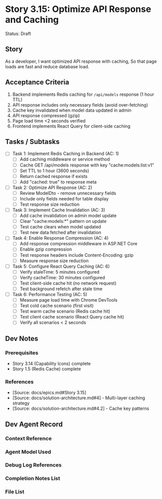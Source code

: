 # Story 3.15: Optimize API Response and Caching

Status: Draft

## Story

As a developer,
I want optimized API response with caching,
So that page loads are fast and reduce database load.

## Acceptance Criteria

1. Backend implements Redis caching for `/api/models` response (1 hour TTL)
2. API response includes only necessary fields (avoid over-fetching)
3. Cache key invalidated when model data updated in admin
4. API response compressed (gzip)
5. Page load time <2 seconds verified
6. Frontend implements React Query for client-side caching

## Tasks / Subtasks

- [ ] Task 1: Implement Redis Caching in Backend (AC: 1)
  - [ ] Add caching middleware or service method
  - [ ] Cache GET /api/models response with key "cache:models:list:v1"
  - [ ] Set TTL to 1 hour (3600 seconds)
  - [ ] Return cached response if exists
  - [ ] Add "cached: true" to response meta

- [ ] Task 2: Optimize API Response (AC: 2)
  - [ ] Review ModelDto - remove unnecessary fields
  - [ ] Include only fields needed for table display
  - [ ] Test response size reduction

- [ ] Task 3: Implement Cache Invalidation (AC: 3)
  - [ ] Add cache invalidation on admin model update
  - [ ] Clear "cache:models:*" pattern on update
  - [ ] Test cache clears when model updated
  - [ ] Test new data fetched after invalidation

- [ ] Task 4: Enable Response Compression (AC: 4)
  - [ ] Add response compression middleware in ASP.NET Core
  - [ ] Enable gzip compression
  - [ ] Test response headers include Content-Encoding: gzip
  - [ ] Measure response size reduction

- [ ] Task 5: Configure React Query Caching (AC: 6)
  - [ ] Verify staleTime: 5 minutes configured
  - [ ] Verify cacheTime: 30 minutes configured
  - [ ] Test client-side cache hit (no network request)
  - [ ] Test background refetch after stale time

- [ ] Task 6: Performance Testing (AC: 5)
  - [ ] Measure page load time with Chrome DevTools
  - [ ] Test cold cache scenario (first visit)
  - [ ] Test warm cache scenario (Redis cache hit)
  - [ ] Test client cache scenario (React Query cache hit)
  - [ ] Verify all scenarios < 2 seconds

## Dev Notes

### Prerequisites
- Story 3.14 (Capability Icons) complete
- Story 1.5 (Redis Cache) complete

### References
- [Source: docs/epics.md#Story 3.15]
- [Source: docs/solution-architecture.md#4] - Multi-layer caching strategy
- [Source: docs/solution-architecture.md#4.2] - Cache key patterns

## Dev Agent Record

### Context Reference

### Agent Model Used

### Debug Log References

### Completion Notes List

### File List
